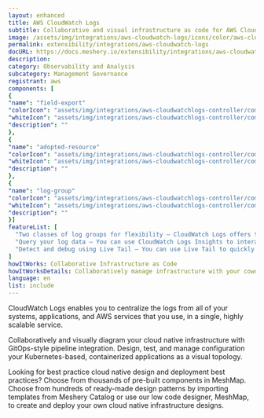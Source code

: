 ```yaml
---
layout: enhanced
title: AWS CloudWatch Logs
subtitle: Collaborative and visual infrastructure as code for AWS CloudWatch Logs
image: /assets/img/integrations/aws-cloudwatch-logs/icons/color/aws-cloudwatch-logs-color.svg
permalink: extensibility/integrations/aws-cloudwatch-logs
docURL: https://docs.meshery.io/extensibility/integrations/aws-cloudwatchlogs-controller
description: 
category: Observability and Analysis
subcategory: Management Governance
registrant: aws
components: [
{
"name": "field-export"
"colorIcon": "assets/img/integrations/aws-cloudwatchlogs-controller/components/field-export/icons/color/field-export-color.svg"
"whiteIcon": "assets/img/integrations/aws-cloudwatchlogs-controller/components/field-export/icons/white/field-export-white.svg"
"description": ""
},
{
"name": "adopted-resource"
"colorIcon": "assets/img/integrations/aws-cloudwatchlogs-controller/components/adopted-resource/icons/color/adopted-resource-color.svg"
"whiteIcon": "assets/img/integrations/aws-cloudwatchlogs-controller/components/adopted-resource/icons/white/adopted-resource-white.svg"
"description": ""
},
{
"name": "log-group"
"colorIcon": "assets/img/integrations/aws-cloudwatchlogs-controller/components/log-group/icons/color/log-group-color.svg"
"whiteIcon": "assets/img/integrations/aws-cloudwatchlogs-controller/components/log-group/icons/white/log-group-white.svg"
"description": ""
}]
featureList: [
  "Two classes of log groups for flexibility – CloudWatch Logs offers two classes of log groups so that you can have a cost-effective option for logs that you access infrequently. ",
  "Query your log data – You can use CloudWatch Logs Insights to interactively search and analyze your log data. ",
  "Detect and debug using Live Tail – You can use Live Tail to quickly troubleshoot incidents by viewing a streaming list of new log events as they are ingested. "
]
howItWorks: Collaborative Infrastructure as Code
howItWorksDetails: Collaboratively manage infrastructure with your coworkers synchronously sharing the same designs.
language: en
list: include
---
```

<p>
CloudWatch Logs enables you to centralize the logs from all of your systems, applications, and AWS services that you use, in a single, highly scalable service.
</p>
<p>
    Collaboratively and visually diagram your cloud native infrastructure with GitOps-style pipeline integration. Design, test, and manage configuration your Kubernetes-based, containerized applications as a visual topology.
</p>
<p>
    Looking for best practice cloud native design and deployment best practices? Choose from thousands of pre-built components in MeshMap. Choose from hundreds of ready-made design patterns by importing templates from Meshery Catalog or use our low code designer, MeshMap, to create and deploy your own cloud native infrastructure designs.
</p>
